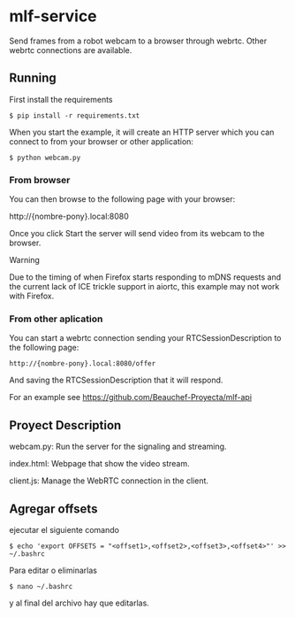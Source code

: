# mlf-service
Send frames from a robot webcam to a browser through webrtc. Other webrtc connections are available.

## Running 

First install the requirements 

    $ pip install -r requirements.txt

When you start the example, it will create an HTTP server which you can connect to from your browser or other application:

    $ python webcam.py

### From browser

You can then browse to the following page with your browser:

http://{nombre-pony}.local:8080

Once you click Start the server will send video from its webcam to the browser.

Warning

Due to the timing of when Firefox starts responding to mDNS requests and the current lack of ICE trickle support in aiortc, this example may not work with Firefox.

### From other aplication

You can start a webrtc connection sending your RTCSessionDescription to the following page:

    http://{nombre-pony}.local:8080/offer

And saving the RTCSessionDescription that it will respond.

For an example see https://github.com/Beauchef-Proyecta/mlf-api

## Proyect Description
webcam.py: Run the server for the signaling and streaming.

index.html: Webpage that show the video stream.

client.js: Manage the WebRTC connection in the client.

## Agregar offsets
ejecutar el siguiente comando

    $ echo 'export OFFSETS = "<offset1>,<offset2>,<offset3>,<offset4>"' >> ~/.bashrc
Para editar o eliminarlas

    $ nano ~/.bashrc
y al final del archivo hay que editarlas.